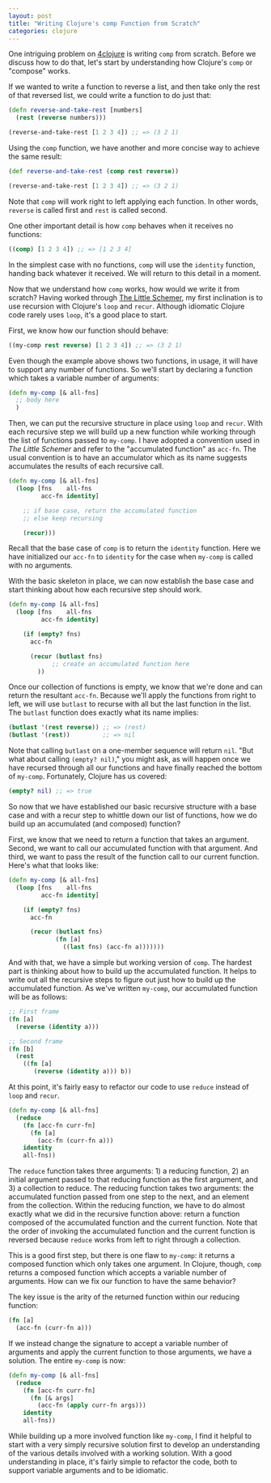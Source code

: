 ```yaml
---
layout: post
title: "Writing Clojure's comp Function from Scratch"
categories: clojure
---
```


One intriguing problem on [4clojure](http://www.4clojure.com) is writing `comp` from scratch. Before we discuss how to do that, let's start by understanding how Clojure's `comp` or "compose" works.

If we wanted to write a function to reverse a list, and then take only the rest of that reversed list, we could write a function to do just that:

``` clojure
(defn reverse-and-take-rest [numbers]
  (rest (reverse numbers)))

(reverse-and-take-rest [1 2 3 4]) ;; => (3 2 1)
```

Using the `comp` function, we have another and more concise way to achieve the same result:

``` clojure
(def reverse-and-take-rest (comp rest reverse))

(reverse-and-take-rest [1 2 3 4]) ;; => (3 2 1)
```

Note that `comp` will work right to left applying each function. In other words, `reverse` is called first and `rest` is called second.

One other important detail is how `comp` behaves when it receives no functions:

``` clojure
((comp) [1 2 3 4]) ;; => [1 2 3 4]
```

In the simplest case with no functions, `comp` will use the `identity` function, handing back whatever it received. We will return to this detail in a moment.

Now that we understand how `comp` works, how would we write it from scratch? Having worked through [The Little Schemer](http://www.ccs.neu.edu/home/matthias/BTLS/), my first inclination is to use recursion with Clojure's `loop` and `recur`. Although idiomatic Clojure code rarely uses `loop`, it's a good place to start.

First, we know how our function should behave:

``` clojure
((my-comp rest reverse) [1 2 3 4]) ;; => (3 2 1)
```

Even though the example above shows two functions, in usage, it will have to support any number of functions. So we'll start by declaring a function which takes a variable number of arguments:

``` clojure
(defn my-comp [& all-fns]
  ;; body here
  )
```

Then, we can put the recursive structure in place using `loop` and `recur`. With each recursive step we will build up a new function while working through the list of functions passed to `my-comp`. I have adopted a convention used in _The Little Schemer_ and refer to the "accumulated function" as `acc-fn`. The usual convention is to have an accumulator which as its name suggests accumulates the results of each recursive call.

``` clojure
(defn my-comp [& all-fns]
  (loop [fns    all-fns
         acc-fn identity]

    ;; if base case, return the accumulated function
    ;; else keep recursing

    (recur)))
```

Recall that the base case of `comp` is to return the `identity` function. Here we have initialized our `acc-fn` to `identity` for the case when `my-comp` is called with no arguments.

With the basic skeleton in place, we can now establish the base case and start thinking about how each recursive step should work.

``` clojure
(defn my-comp [& all-fns]
  (loop [fns    all-fns
         acc-fn identity]

    (if (empty? fns)
      acc-fn

      (recur (butlast fns)
            ;; create an accumulated function here
        ))
```

Once our collection of functions is empty, we know that we're done and can return the resultant `acc-fn`. Because we'll apply the functions from right to left, we will use `butlast` to recurse with all but the last function in the list. The `butlast` function does exactly what its name implies:

``` clojure
(butlast '(rest reverse)) ;; => (rest)
(butlast '(rest))         ;; => nil
```

Note that calling `butlast` on a one-member sequence will return `nil`. "But what about calling `(empty? nil)`," you might ask, as will happen once we have recursed through all our functions and have finally reached the bottom of `my-comp`. Fortunately, Clojure has us covered:

``` clojure
(empty? nil) ;; => true
```

So now that we have established our basic recursive structure with a base case and with a recur step to whittle down our list of functions, how we do build up an accumulated (and composed) function?

First, we know that we need to return a function that takes an argument. Second, we want to call our accumulated function with that argument. And third, we want to pass the result of the function call to our current function. Here's what that looks like:

``` clojure
(defn my-comp [& all-fns]
  (loop [fns    all-fns
         acc-fn identity]

    (if (empty? fns)
      acc-fn

      (recur (butlast fns)
             (fn [a]
               ((last fns) (acc-fn a)))))))
```

And with that, we have a simple but working version of `comp`. The hardest part is thinking about how to build up the accumulated function. It helps to write out all the recursive steps to figure out just how to build up the accumulated function. As we've written `my-comp`, our accumulated function will be as follows:

``` clojure
;; First frame
(fn [a]
  (reverse (identity a)))

;; Second frame
(fn [b]
  (rest
    ((fn [a]
       (reverse (identity a))) b))
```

At this point, it's fairly easy to refactor our code to use `reduce` instead of `loop` and `recur`.

``` clojure
(defn my-comp [& all-fns]
  (reduce
    (fn [acc-fn curr-fn]
      (fn [a]
        (acc-fn (curr-fn a)))
    identity
    all-fns))
```

The `reduce` function takes three arguments: 1) a reducing function, 2) an initial argument passed to that reducing function as the first argument, and 3) a collection to reduce. The reducing function takes two arguments: the accumulated function passed from one step to the next, and an element from the collection. Within the reducing function, we have to do almost exactly what we did in the recursive function above: return a function composed of the accumulated function and the current function. Note that the order of invoking the accumulated function and the current function is reversed because `reduce` works from left to right through a collection.

This is a good first step, but there is one flaw to `my-comp`: it returns a composed function which only takes one argument. In Clojure, though, `comp` returns a composed function which accepts a variable number of arguments. How can we fix our function to have the same behavior?

The key issue is the arity of the returned function within our reducing function:

``` clojure
(fn [a]
  (acc-fn (curr-fn a)))
```

If we instead change the signature to accept a variable number of arguments and apply the current function to those arguments, we have a solution. The entire `my-comp` is now:

``` clojure
(defn my-comp [& all-fns]
  (reduce
    (fn [acc-fn curr-fn]
      (fn [& args]
        (acc-fn (apply curr-fn args)))
    identity
    all-fns))
```

While building up a more involved function like `my-comp`, I find it helpful to start with a very simply recursive solution first to develop an understanding of the various details involved with a working solution. With a good understanding in place, it's fairly simple to refactor the code, both to support variable arguments and to be idiomatic.
